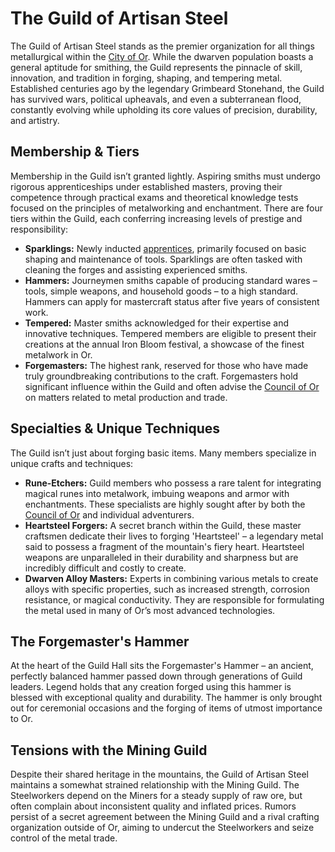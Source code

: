 # The Guild of Artisan Steel

The Guild of Artisan Steel stands as the premier organization for all things metallurgical within the [City of Or](/geography/settlement/city/city-of-or.md). While the dwarven population boasts a general aptitude for smithing, the Guild represents the pinnacle of skill, innovation, and tradition in forging, shaping, and tempering metal. Established centuries ago by the legendary Grimbeard Stonehand, the Guild has survived wars, political upheavals, and even a subterranean flood, constantly evolving while upholding its core values of precision, durability, and artistry.

## Membership & Tiers

Membership in the Guild isn’t granted lightly. Aspiring smiths must undergo rigorous apprenticeships under established masters, proving their competence through practical exams and theoretical knowledge tests focused on the principles of metalworking and enchantment. There are four tiers within the Guild, each conferring increasing levels of prestige and responsibility:

*   **Sparklings:** Newly inducted [apprentices](/raw/20250501/scholar/apprentices.md), primarily focused on basic shaping and maintenance of tools. Sparklings are often tasked with cleaning the forges and assisting experienced smiths.
*   **Hammers:**  Journeymen smiths capable of producing standard wares – tools, simple weapons, and household goods – to a high standard.  Hammers can apply for mastercraft status after five years of consistent work.
*   **Tempered:** Master smiths acknowledged for their expertise and innovative techniques. Tempered members are eligible to present their creations at the annual Iron Bloom festival, a showcase of the finest metalwork in Or.
*   **Forgemasters:** The highest rank, reserved for those who have made truly groundbreaking contributions to the craft. Forgemasters hold significant influence within the Guild and often advise the [Council of Or](/geography/settlement/city/city-of-or/council-of-or.md) on matters related to metal production and trade.

## Specialties & Unique Techniques

The Guild isn’t just about forging basic items. Many members specialize in unique crafts and techniques:

*   **Rune-Etchers:** Guild members who possess a rare talent for integrating magical runes into metalwork, imbuing weapons and armor with enchantments. These specialists are highly sought after by both the [Council of Or](/geography/settlement/city/city-of-or/council-of-or.md) and individual adventurers.
*   **Heartsteel Forgers:** A secret branch within the Guild, these master craftsmen dedicate their lives to forging 'Heartsteel' – a legendary metal said to possess a fragment of the mountain's fiery heart. Heartsteel weapons are unparalleled in their durability and sharpness but are incredibly difficult and costly to create.
*   **Dwarven Alloy Masters:** Experts in combining various metals to create alloys with specific properties, such as increased strength, corrosion resistance, or magical conductivity. They are responsible for formulating the metal used in many of Or’s most advanced technologies.

## The Forgemaster's Hammer

At the heart of the Guild Hall sits the Forgemaster's Hammer – an ancient, perfectly balanced hammer passed down through generations of Guild leaders. Legend holds that any creation forged using this hammer is blessed with exceptional quality and durability. The hammer is only brought out for ceremonial occasions and the forging of items of utmost importance to Or.

## Tensions with the Mining Guild

Despite their shared heritage in the mountains, the Guild of Artisan Steel maintains a somewhat strained relationship with the Mining Guild. The Steelworkers depend on the Miners for a steady supply of raw ore, but often complain about inconsistent quality and inflated prices. Rumors persist of a secret agreement between the Mining Guild and a rival crafting organization outside of Or, aiming to undercut the Steelworkers and seize control of the metal trade.
